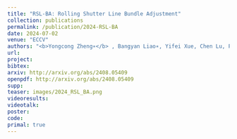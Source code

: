 ```yaml
---
title: "RSL-BA: Rolling Shutter Line Bundle Adjustment"
collection: publications
permalink: /publication/2024-RSL-BA
date: 2024-07-02
venue: "ECCV"
authors: "<b>Yongcong Zheng∗</b> , Bangyan Liao∗, Yifei Xue, Chen Lu, Peidong Liu, Yizhen Lao†"
url: 
project: 
bibtex: 
arxiv: http://arxiv.org/abs/2408.05409
openpdf: http://arxiv.org/abs/2408.05409
supp: 
teaser: images/2024_RSL_BA.png
videoresults: 
videotalk: 
poster: 
code: 
primal: true
---
```

